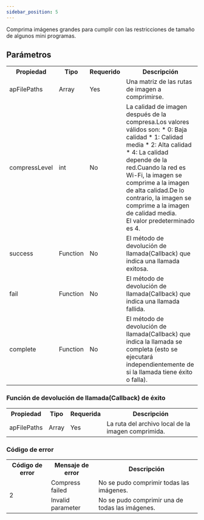 ```yaml
---
sidebar_position: 5
---
```


Comprima imágenes grandes para cumplir con las restricciones de tamaño de algunos mini programas.

## Parámetros

<table>
    <tr>
        <th>Propiedad</th>
        <th>Tipo</th>
        <th>Requerido</th>
        <th>Descripción</th>
    </tr>
    <tr>
        <td>apFilePaths</td>
        <td>Array</td>
        <td>Yes</td>
        <td>Una matriz de las rutas de imagen a comprimirse.</td>
    </tr>
    <tr>
        <td>compressLevel</td>
        <td>int</td>
        <td>No</td>
        <td>
            La calidad de imagen después de la compresa.Los valores válidos son:
                * 0: Baja calidad
                * 1: Calidad media
                * 2: Alta calidad
                * 4: La calidad depende de la red.Cuando la red es Wi-Fi, la imagen se comprime a la imagen de alta calidad.De lo contrario, la imagen se comprime a la imagen de calidad media.
                <br/>
            El valor predeterminado es 4.
        </td>
    </tr>
    <tr>
        <td>success</td>
        <td>Function</td>
        <td>No</td>
        <td>El método de devolución de llamada(Callback) que indica una llamada exitosa.</td>
    </tr>
    <tr>
        <td>fail</td>
        <td>Function</td>
        <td>No</td>
        <td>El método de devolución de llamada(Callback) que indica una llamada fallida.</td>
    </tr>
    <tr>
        <td>complete</td>
        <td>Function</td>
        <td>No</td>
        <td>El método de devolución de llamada(Callback) que indica la llamada se completa (esto se ejecutará independientemente de si la llamada tiene éxito o falla).</td>
    </tr>
</table>

### Función de devolución de llamada(Callback) de éxito

<table>
    <tr>
        <th>Propiedad</th>
        <th>Tipo</th>
        <th>Requerida</th>
        <th>Descripción</th>
    </tr>
    <tr>
        <td>apFilePaths</td>
        <td>Array</td>
        <td>Yes</td>
        <td>La ruta del archivo local de la imagen comprimida.</td>
    </tr>
</table>

### Código de error

<table>
    <tr>
        <th>Código de error</th>
        <th>Mensaje de error</th>
        <th>Descripción</th>
    </tr>
    <tr>
        <td rowspan="2">2</td>
        <td>Compress failed</td>
        <td>No se pudo comprimir todas las imágenes.</td>
    </tr>
    <tr>
        <td>Invalid parameter</td>
        <td>No se pudo comprimir una de todas las imágenes.</td>
    </tr>
</table>









